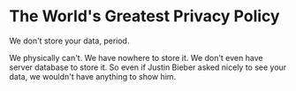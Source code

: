 # The World's Greatest Privacy Policy

We don't store your data, period.

We physically can't. We have nowhere to store it. We don't even have server database to store it. So even if Justin Bieber asked nicely to see your data, we wouldn't have anything to show him.